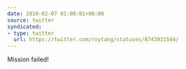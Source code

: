 ```yaml
---
date: 2010-02-07 01:00:01+00:00
source: twitter
syndicated:
- type: twitter
  url: https://twitter.com/roytang/statuses/8743931544/
---
```


Mission failed!
